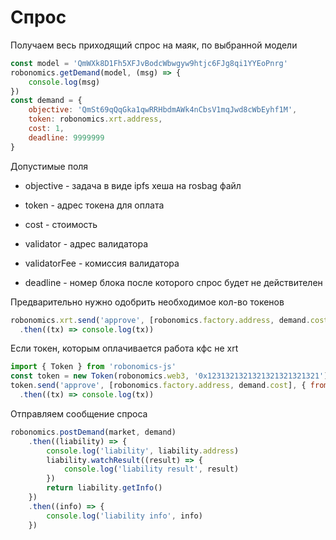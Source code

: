 Спрос
========

Получаем весь приходящий спрос на маяк, по выбранной модели

```javascript
const model = 'QmWXk8D1Fh5XFJvBodcWbwgyw9htjc6FJg8qi1YYEoPnrg'
robonomics.getDemand(model, (msg) => {
	console.log(msg)
})
const demand = {
	objective: 'QmSt69qQqGka1qwRRHbdmAWk4nCbsV1mqJwd8cWbEyhf1M',
	token: robonomics.xrt.address,
	cost: 1,
	deadline: 9999999
}
```

Допустимые поля

 - objective - задача в виде ipfs хеша на rosbag файл

 - token - адрес токена для оплата

 - cost - стоимость

 - validator - адрес валидатора

 - validatorFee - комиссия валидатора

 - deadline - номер блока после которого спрос будет не действителен

Предварительно нужно одобрить необходимое кол-во токенов

```javascript
robonomics.xrt.send('approve', [robonomics.factory.address, demand.cost], { from: robonomics.account })
  .then((tx) => console.log(tx))
```

Если токен, которым оплачивается работа кфс не xrt

```javascript
import { Token } from 'robonomics-js'
const token = new Token(robonomics.web3, '0x1231321321321321321321321')
token.send('approve', [robonomics.factory.address, demand.cost], { from: robonomics.account })
  .then((tx) => console.log(tx))
```
Отправляем сообщение спроса

```javascript
robonomics.postDemand(market, demand)
	.then((liability) => {
		console.log('liability', liability.address)
		liability.watchResult((result) => {
			console.log('liability result', result)
		})
		return liability.getInfo()
	})
	.then((info) => {
		console.log('liability info', info)
    })
```
